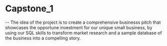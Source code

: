 # Capstone_1
-- The idea of the project is to create a comprehensive businesss pitch that showcases the opportune investment for our unique small business, by using our SQL skills to transform market research and a sample database of the business into a compelling story.
